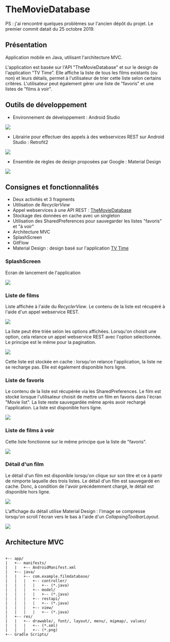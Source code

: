 # TheMovieDatabase

PS : j'ai rencontré quelques problèmes sur l'ancien dépôt du projet. Le premier commit datait du 25 octobre 2019.


## Présentation

Application mobile en Java, utilisant l'architecture MVC.

L'application est basée sur l'API "TheMovieDatabase" et sur le design de l'application "TV Time".
Elle affiche la liste de tous les films existants (ou non) et leurs détails, permet à l'utilisateur de trier cette liste selon certains critères.
L'utilisateur peut également gérer une liste de "favoris" et une listes de "films à voir".

## Outils de développement

- Environnement de développement : Android Studio
<img src="img_readme/androidstudio.png">


- Librairie pour effectuer des appels à des webservices REST sur Android Studio : Retrofit2
<img src="img_readme/retrofit2.jpg">


- Ensemble de règles de design proposées par Google : Material Design
<img src="img_readme/materialdesign.jpg">


## Consignes et fonctionnalités

- Deux activités et 3 fragments
- Utilisation de *RecyclerView*
- Appel webservices à une API REST : <a href="https://www.themoviedb.org/documentation/api">TheMovieDatabase</a>
- Stockage des données en cache avec un singleton
- Utilisation des SharedPreferences pour sauvegarder les listes "favoris" et "à voir"
- Architecture MVC
- SplashScreen
- GitFlow
- Material Design : design basé sur l'application <a href="https://play.google.com/store/apps/details?id=com.tozelabs.tvshowtime&hl=fr">TV Time</a>


### SplashScreen

Ecran de lancement de l'application

<img src="img_readme/splash.jpg">

### Liste de films

Liste affichée à l'aide du *RecyclerView*. Le contenu de la liste est récupéré à l'aide d'un appel webservice REST.

<img src="img_readme/list.jpg">

La liste peut être triée selon les options affichées. Lorsqu'on choisit une option, cela relance un appel webservice REST avec l'option sélectionnée. Le principe est le même pour la pagination.

<img src="img_readme/sorted.jpg">

Cette liste est stockée en cache : lorsqu'on relance l'application, la liste ne se recharge pas. Elle est également disponible hors ligne.

### Liste de favoris

Le contenu de la liste est récupérée via les SharedPreferences. Le film est stocké lorsque l'utilisateur choisit de mettre un film en favoris dans l'écran "Movie list". La liste reste sauvegardée même après avoir rechargé l'application. La liste est disponible hors ligne.

<img src="img_readme/favorites.jpg">

### Liste de films à voir

Cette liste fonctionne sur le même principe que la liste de "favoris".

<img src="img_readme/tosee.jpg">

### Détail d'un film

Le détail d'un film est disponible lorsqu'on clique sur son titre et ce à partir de nimporte laquelle des trois listes.
Le détail d'un film est sauvegardé en cache. Donc, à condition de l'avoir précédemment chargé, le détail est disponible hors ligne.

<img src="img_readme/detailmax.jpg">

L'affichage du détail utilise Material Design : l'image se compresse lorsqu'on scroll l'écran vers le bas à l'aide d'un *CollapsingToolbarLayout*.

<img src="img_readme/detailmin.jpg">

## Architecture MVC
<pre><code>
+-- app/
|   +-- manifests/
|   |   +-- AndroidManifest.xml
|   +-- java/
|   |   +-- com.example.filmdatabase/
|   |   |   +-- controller/
|   |   |   |   +-- (*.java)
|   |   |   +-- model/
|   |   |   |   +-- (*.java)
|   |   |   +-- restapi/
|   |   |   |   +-- (*.java)
|   |   |   +-- view/
|   |   |   |   +-- (*.java)
|   +-- res/
|   |   +-- drawable/, font/, layout/, menu/, mipmap/, values/
|   |   |   +-- (*.xml)
|   |   |   +-- (*.png)
+-- Gradle Scripts/
</code></pre>

